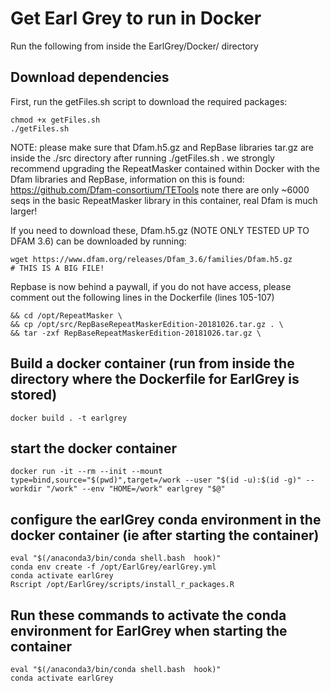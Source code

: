 # Get Earl Grey to run in Docker

Run the following from inside the EarlGrey/Docker/ directory

## Download dependencies

First, run the getFiles.sh script to download the required packages:

```
chmod +x getFiles.sh
./getFiles.sh
```

NOTE: please make sure that Dfam.h5.gz and RepBase libraries tar.gz are inside the ./src directory after running ./getFiles.sh . 
we strongly recommend upgrading the RepeatMasker contained within Docker with the Dfam libraries and RepBase, information on this is found: https://github.com/Dfam-consortium/TETools
note there are only ~6000 seqs in the basic RepeatMasker library in this container, real Dfam is much larger!

If you need to download these,
Dfam.h5.gz (NOTE ONLY TESTED UP TO DFAM 3.6) can be downloaded by running:

```
wget https://www.dfam.org/releases/Dfam_3.6/families/Dfam.h5.gz 
# THIS IS A BIG FILE!
```

Repbase is now behind a paywall, if you do not have access, please comment out the following lines in the Dockerfile (lines 105-107)
```
&& cd /opt/RepeatMasker \
&& cp /opt/src/RepBaseRepeatMaskerEdition-20181026.tar.gz . \
&& tar -zxf RepBaseRepeatMaskerEdition-20181026.tar.gz \
```

## Build a docker container (run from inside the directory where the Dockerfile for EarlGrey is stored)
```
docker build . -t earlgrey
```

## start the docker container

```
docker run -it --rm --init --mount type=bind,source="$(pwd)",target=/work --user "$(id -u):$(id -g)" --workdir "/work" --env "HOME=/work" earlgrey "$@"
```

## configure the earlGrey conda environment in the docker container (ie after starting the container)
```
eval "$(/anaconda3/bin/conda shell.bash  hook)"
conda env create -f /opt/EarlGrey/earlGrey.yml
conda activate earlGrey
Rscript /opt/EarlGrey/scripts/install_r_packages.R
```
## Run these commands to activate the conda environment for EarlGrey when starting the container

```
eval "$(/anaconda3/bin/conda shell.bash  hook)"
conda activate earlGrey
```
